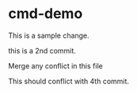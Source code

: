 # cmd-demo

This is a sample change.


this is a 2nd commit.


Merge any conflict in this file

This should conflict with 4th commit.


